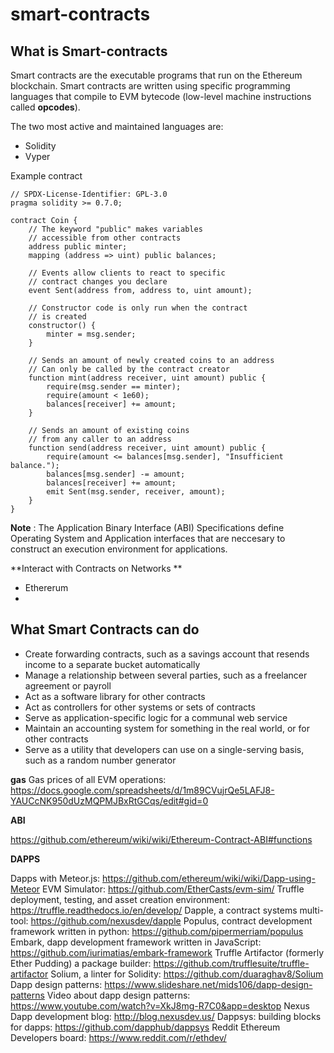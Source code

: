 # smart-contracts

## What is Smart-contracts

Smart contracts are the executable programs that run on the Ethereum blockchain. Smart contracts are written using specific programming languages that compile to EVM bytecode (low-level machine instructions called **opcodes**).

The two most active and maintained languages are:

-   Solidity
-   Vyper

Example contract 

```
// SPDX-License-Identifier: GPL-3.0
pragma solidity >= 0.7.0;

contract Coin {
    // The keyword "public" makes variables
    // accessible from other contracts
    address public minter;
    mapping (address => uint) public balances;

    // Events allow clients to react to specific
    // contract changes you declare
    event Sent(address from, address to, uint amount);

    // Constructor code is only run when the contract
    // is created
    constructor() {
        minter = msg.sender;
    }

    // Sends an amount of newly created coins to an address
    // Can only be called by the contract creator
    function mint(address receiver, uint amount) public {
        require(msg.sender == minter);
        require(amount < 1e60);
        balances[receiver] += amount;
    }

    // Sends an amount of existing coins
    // from any caller to an address
    function send(address receiver, uint amount) public {
        require(amount <= balances[msg.sender], "Insufficient balance.");
        balances[msg.sender] -= amount;
        balances[receiver] += amount;
        emit Sent(msg.sender, receiver, amount);
    }
}
```

**Note** : The Application Binary Interface (ABI) Specifications define Operating System and Application interfaces that are neccesary to construct an execution environment for applications.

**Interact with Contracts on Networks **

- Ethererum
- 


## What Smart Contracts can do 

- Create forwarding contracts, such as a savings account that resends income to a separate bucket automatically
- Manage a relationship between several parties, such as a freelancer agreement or payroll
- Act as a software library for other contracts
- Act as controllers for other systems or sets of contracts
- Serve as application-specific logic for a communal web service
- Maintain an accounting system for something in the real world, or for other contracts
- Serve as a utility that developers can use on a single-serving basis, such as a random number generator

**gas**
Gas prices of all EVM operations: https://docs.google.com/spreadsheets/d/1m89CVujrQe5LAFJ8-YAUCcNK950dUzMQPMJBxRtGCqs/edit#gid=0

**ABI**

https://github.com/ethereum/wiki/wiki/Ethereum-Contract-ABI#functions

**DAPPS**

Dapps with Meteor.js: https://github.com/ethereum/wiki/wiki/Dapp-using-Meteor
EVM Simulator: https://github.com/EtherCasts/evm-sim/
Truffle deployment, testing, and asset creation environment: https://truffle.readthedocs.io/en/develop/
Dapple, a contract systems multi-tool: https://github.com/nexusdev/dapple
Populus, contract development framework written in python: https://github.com/pipermerriam/populus
Embark, dapp development framework written in JavaScript: https://github.com/iurimatias/embark-framework
Truffle Artifactor (formerly Ether Pudding) a package builder: https://github.com/trufflesuite/truffle-artifactor
Solium, a linter for Solidity: https://github.com/duaraghav8/Solium
Dapp design patterns: https://www.slideshare.net/mids106/dapp-design-patterns
Video about dapp design patterns: https://www.youtube.com/watch?v=XkJ8mg-R7C0&app=desktop
Nexus Dapp development blog: http://blog.nexusdev.us/
Dappsys: building blocks for dapps: https://github.com/dapphub/dappsys
Reddit Ethereum Developers board: https://www.reddit.com/r/ethdev/

